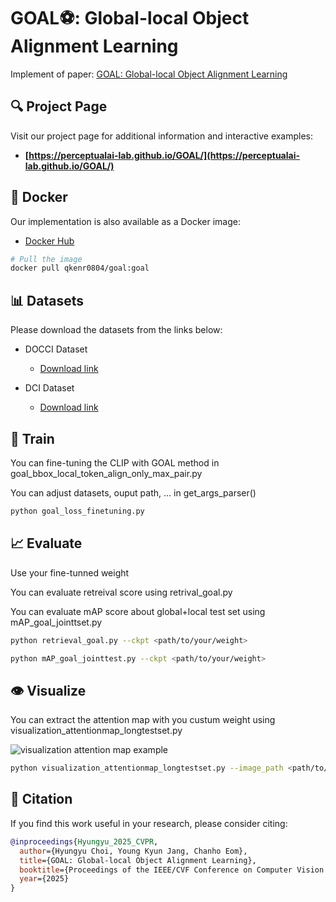 # GOAL⚽: Global-local Object Alignment Learning
Implement of paper: [GOAL: Global-local Object Alignment Learning](https://arxiv.org/abs/2503.17782)

## 🔍 Project Page

Visit our project page for additional information and interactive examples:
* **[https://perceptualai-lab.github.io/GOAL/](https://perceptualai-lab.github.io/GOAL/)**


## 🐳 Docker

Our implementation is also available as a Docker image:
* [Docker Hub](https://hub.docker.com/repository/docker/qkenr0804/goal/general)

```bash
# Pull the image
docker pull qkenr0804/goal:goal
```

## 📊 Datasets

Please download the datasets from the links below:

* DOCCI Dataset
    * [Download link](https://google.github.io/docci/)

* DCI Dataset
    * [Download link](https://github.com/facebookresearch/DCI)

## 🚀 Train

You can fine-tuning the CLIP with GOAL method in goal_bbox_local_token_align_only_max_pair.py

You can adjust datasets, ouput path, ... in get_args_parser()

```bash
python goal_loss_finetuning.py
```

## 📈 Evaluate

Use your fine-tunned weight

You can evaluate retreival score using retrival_goal.py

You can evaluate mAP score about global+local test set using mAP_goal_jointtset.py

```bash
python retrieval_goal.py --ckpt <path/to/your/weight>
```


```bash
python mAP_goal_jointtest.py --ckpt <path/to/your/weight>
```

## 👁️ Visualize

You can extract the attention map with you custum weight using visualization_attentionmap_longtestset.py

![visualization attention map example](./images/image5.PNG)

```bash
python visualization_attentionmap_longtestset.py --image_path <path/to/your/image> --output_path <path/to/your/output> --model L --ckpt <path/to/your/weight>
```

## 📝 Citation

If you find this work useful in your research, please consider citing:

```bibtex
@inproceedings{Hyungyu_2025_CVPR,
  author={Hyungyu Choi, Young Kyun Jang, Chanho Eom},
  title={GOAL: Global-local Object Alignment Learning},
  booktitle={Proceedings of the IEEE/CVF Conference on Computer Vision and Pattern Recognition (CVPR)},
  year={2025}
}

